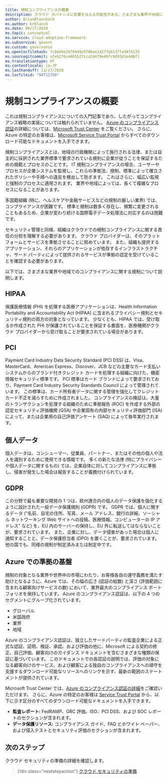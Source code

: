 ```yaml
---
title: 規制コンプライアンスの概要
description: クラウド ガバナンスに影響を与える可能性がある、さまざまな業界や地域におけるコンプライアンス規制について説明します。
author: BrianBlanchard
ms.author: brblanch
ms.date: 09/17/2019
ms.topic: conceptual
ms.service: cloud-adoption-framework
ms.subservice: govern
ms.custom: governance
ms.openlocfilehash: 7cb649e28f0449e5f06ae14277eb137fad4f6135
ms.sourcegitcommit: a7eb2f6c4465527cca2d479edbfc9d93d1e44bf1
ms.translationtype: HT
ms.contentlocale: ja-JP
ms.lasthandoff: 11/17/2020
ms.locfileid: "94712750"
---
```

# <a name="introduction-to-regulatory-compliance"></a>規制コンプライアンスの概要

これは規制コンプライアンスについての入門記事であり、したがってコンプライアンス戦略の実装については触れられていません。 [Azure のコンプライアンス認証](/microsoft-365/compliance/offering-home)の詳細については、[Microsoft Trust Center](https://www.microsoft.com/trust-center) をご覧ください。 さらに、Azure の特定のお客様は、[Microsoft Service Trust Portal](https://servicetrust.microsoft.com) からすべてのダウンロード可能なドキュメントを入手できます。

規制コンプライアンスとは、地域の行政機関によって施行される法律、または自主的に採択された業界標準で要求されている規則に企業が従うことを保証するための規範とプロセスのことです。 IT 規制コンプライアンスの場合、ユーザーやプロセスが企業システムを監視し、これらの準拠法、規制、標準によって確立されたポリシーや手順への違反を検出して防ぎます。 これはさらに、幅広い監視と強制のプロセスに適用されます。 業界や地域によっては、長くて複雑なプロセスになることがあります。

多国籍組織 (特に、ヘルスケアや金融サービスなどの規制の厳しい業界) では、コンプライアンスが困難です。 標準と規制は数多く存在し、頻繁に変更されることもあるため、企業が変わり続ける国際電子データ処理法に対応するのは困難です。

セキュリティ管理と同様、組織はクラウドでの規制コンプライアンスに関する責任の分担を理解する必要があります。 クラウド プロバイダーは、そのプラットフォームとサービスを準拠させることに努めています。 また、組織も提供するアプリケーション、それらのアプリケーションが依存するインフラストラクチャ、サード パーティによって提供されるサービスが準拠の認定を受けていることを確認する必要があります。

以下では、さまざまな業界や地域でのコンプライアンスに関する規制について説明します。

<!-- docutune:casing PHI "Health Information Portability and Accountability Act" -->

## <a name="hipaa"></a>HIPAA

保護医療情報 (PHI) を処理する医療アプリケーションは、Health Information Portability and Accountability Act (HIPAA) に含まれるプライバシー規則とセキュリティ規則の両方の対象となっています。 少なくとも、HIPAA では、受け取るか作成された PHI が保護されていることを保証する書面を、医療機関がクラウド プロバイダーから受け取ることが要求されている場合があります。

<!-- docutune:ignore Discover -->
<!-- cSpell:ignore Visa Mastercard -->

## <a name="pci"></a>PCI

Payment Card Industry Data Security Standard (PCI DSS) は、Visa、MasterCard、American Express、Discover、JCB などの主要なカード支払いシステムからのブランド付きクレジット カードを処理する組織に向けた、機密情報セキュリティ標準です。 PCI 標準はカード ブランドによって要求されており、Payment Card Industry Security Standards Council によって管理されています。 この標準は、カード所有者データに関する管理を強化してクレジット カード不正を減らすために作成されました。 コンプライアンスの検証は、大量のトランザクションを処理する組織のために準拠報告 (ROC) を作成する外部の認定セキュリティ評価機関 (QSA) や企業固有の内部セキュリティ評価部門 (ISA) によって、または企業用の自己評価アンケート (SAQ) によって毎年実行されます。

## <a name="personal-data"></a>個人データ

個人データは、コンシューマー、従業員、パートナー、またはその他の個人や法人を識別するために使用できる情報です。 多くの新たな法律 (特にプライバシーや個人データに関するもの) では、企業自体に対してコンプライアンスに準拠し、侵害が発生した場合は報告することが義務付けられています。

## <a name="gdpr"></a>GDPR

この分野で最も重要な開発の 1 つは、欧州連合内の個人のデータ保護を強化するように設計された一般データ保護規則 (GDPR) です。 GDPR では、個人に関するデータ ("名前、自宅の住所、写真、メール アドレス、銀行の詳細、ソーシャル ネットワーキング Web サイトへの投稿、医療情報、コンピューターの IP アドレス" など) を、EU 内のサーバーの保持し、EU 外に転送してはならないことが、要求されています。 また、企業に対し、データ侵害があった場合は個人に通知することと、データ保護担当者 (DPO) を置くことが、要求されています。 他の国でも、同様の規制が制定済みまたは制定中です。

## <a name="compliant-foundation-in-azure"></a>Azure での準拠の基盤

規制の対象となる業界や世界中の市場にわたり、お客様各自の遵守義務を満たす助けとなるように、Azure では、その幅の広さ (認証の総数) と深さ (評価範囲に含まれる顧客向けサービスの数) において、業界最大のコンプライアンス ポートフォリオを保持しています。 Azure のコンプライアンス認証は、以下の 4 つのセグメントにグループ化されています。

- グローバル
- 米国政府
- 業界
- 地域

Azure のコンプライアンス認証は、独立したサードパーティの監査企業による正式な認証、証明、検証、承認、および評価の他に、Microsoft による契約の修正、自己評価、顧客向けのガイダンス ドキュメントを含むさまざまな種類の保証に基づいています。 このドキュメントでの各認証の説明では、評価の対象になる顧客向けのサービス、および顧客による独自のコンプライアンスへの順守を支援するダウンロード可能なリソースへのリンクを示す、最新の範囲のステートメントが提供されています。

Microsoft Trust Center では、[Azure のコンプライアンス認証の詳細](https://www.microsoft.com/trust-center/compliance/compliance-overview)をご確認いただけます。 さらに、Azure の特定のお客様は [Service Trust Portal](https://servicetrust.microsoft.com) から、以下に示す区分のすべてのダウンロード可能なドキュメントを入手できます。

- **監査レポート:** FedRAMP、GRC 評価、ISO、PCI DSS、および SOC レポートのセクションが含まれます。
- **データ保護リソース:** コンプライアンス ガイド、FAQ とホワイト ペーパー、および侵入テストとセキュリティ評価のセクションが含まれます。

## <a name="next-steps"></a>次のステップ

クラウド セキュリティの準備の詳細を確認します。

> [!div class="nextstepaction"]
> [クラウド セキュリティの準備](./cloud-security-readiness.md)
